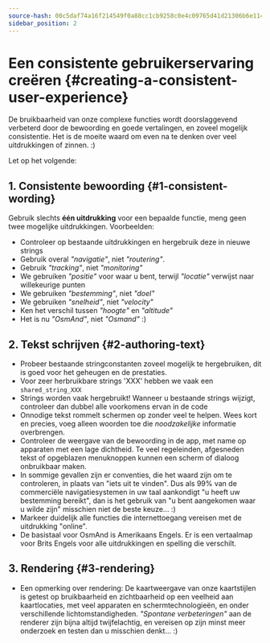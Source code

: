 ```yaml
---
source-hash: 00c5daf74a16f214549f0a88cc1cb9258c0e4c09765d41d21306b6e11418fa8c
sidebar_position: 2
---
```


# Een consistente gebruikerservaring creëren {#creating-a-consistent-user-experience}

De bruikbaarheid van onze complexe functies wordt doorslaggevend verbeterd door de bewoording en goede vertalingen, en zoveel mogelijk consistentie. Het is de moeite waard om even na te denken over veel uitdrukkingen of zinnen. :)

Let op het volgende:

## 1. Consistente bewoording {#1-consistent-wording}

Gebruik slechts **één uitdrukking** voor een bepaalde functie, meng geen twee mogelijke uitdrukkingen. Voorbeelden:

* Controleer op bestaande uitdrukkingen en hergebruik deze in nieuwe strings
* Gebruik overal _"navigatie"_, niet _"routering"_.
* Gebruik _"tracking"_, niet _"monitoring"_
* We gebruiken _"positie"_ voor waar u bent, terwijl _"locatie"_ verwijst naar willekeurige punten
* We gebruiken _"bestemming"_, niet _"doel"_
* We gebruiken _"snelheid"_, niet _"velocity"_
* Ken het verschil tussen _"hoogte"_ en _"altitude"_
* Het is nu _"OsmAnd"_, niet _"Osmand"_ :)

## 2. Tekst schrijven {#2-authoring-text}

* Probeer bestaande stringconstanten zoveel mogelijk te hergebruiken, dit is goed voor het geheugen en de prestaties.
* Voor zeer herbruikbare strings 'XXX' hebben we vaak een `shared_string_XXX`
* Strings worden vaak hergebruikt! Wanneer u bestaande strings wijzigt, controleer dan dubbel alle voorkomens ervan in de code
* Onnodige tekst rommelt schermen op zonder veel te helpen. Wees kort en precies, voeg alleen woorden toe die _noodzakelijke_ informatie overbrengen.
* Controleer de weergave van de bewoording in de app, met name op apparaten met een lage dichtheid. Te veel regeleinden, afgesneden tekst of opgeblazen menuknoppen kunnen een scherm of dialoog onbruikbaar maken.
* In sommige gevallen zijn er conventies, die het waard zijn om te controleren, in plaats van "iets uit te vinden". Dus als 99% van de commerciële navigatiesystemen in uw taal aankondigt "u heeft uw bestemming bereikt", dan is het gebruik van "u bent aangekomen waar u wilde zijn" misschien niet de beste keuze... :)
* Markeer duidelijk alle functies die internettoegang vereisen met de uitdrukking "online".
* De basistaal voor OsmAnd is Amerikaans Engels. Er is een vertaalmap voor Brits Engels voor alle uitdrukkingen en spelling die verschilt.

## 3. Rendering {#3-rendering}

* Een opmerking over rendering: De kaartweergave van onze kaartstijlen is getest op bruikbaarheid en zichtbaarheid op een veelheid aan kaartlocaties, met veel apparaten en schermtechnologieën, en onder verschillende lichtomstandigheden. _"Spontane verbeteringen"_ aan de renderer zijn bijna altijd twijfelachtig, en vereisen op zijn minst meer onderzoek en testen dan u misschien denkt... :)